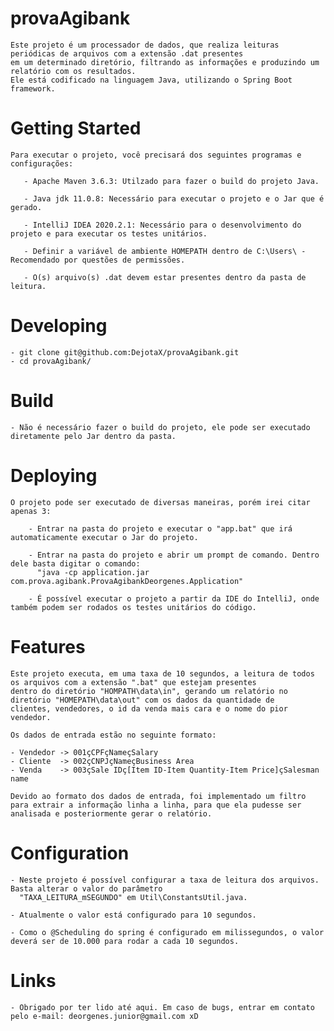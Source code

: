 # provaAgibank

	Este projeto é um processador de dados, que realiza leituras periódicas de arquivos com a extensão .dat presentes
	em um determinado diretório, filtrando as informações e produzindo um relatório com os resultados.
	Ele está codificado na linguagem Java, utilizando o Spring Boot framework.

# Getting Started

	Para executar o projeto, você precisará dos seguintes programas e configurações:

	   - Apache Maven 3.6.3: Utilzado para fazer o build do projeto Java.
	   
	   - Java jdk 11.0.8: Necessário para executar o projeto e o Jar que é gerado.
          
	   - IntelliJ IDEA 2020.2.1: Necessário para o desenvolvimento do projeto e para executar os testes unitários. 

	   - Definir a variável de ambiente HOMEPATH dentro de C:\Users\ - Recomendado por questões de permissões.
	   
	   - O(s) arquivo(s) .dat devem estar presentes dentro da pasta de leitura.

# Developing

	- git clone git@github.com:DejotaX/provaAgibank.git
	- cd provaAgibank/

# Build

	- Não é necessário fazer o build do projeto, ele pode ser executado diretamente pelo Jar dentro da pasta.

# Deploying 
 
 	O projeto pode ser executado de diversas maneiras, porém irei citar apenas 3:
 
 		- Entrar na pasta do projeto e executar o "app.bat" que irá automaticamente executar o Jar do projeto.
 
 		- Entrar na pasta do projeto e abrir um prompt de comando. Dentro dele basta digitar o comando: 
 		  "java -cp application.jar com.prova.agibank.ProvaAgibankDeorgenes.Application"
 
		- É possível executar o projeto a partir da IDE do IntelliJ, onde também podem ser rodados os testes unitários do código.
 
# Features

	Este projeto executa, em uma taxa de 10 segundos, a leitura de todos os arquivos com a extensão ".bat" que estejam presentes 
	dentro do diretório "HOMPATH\data\in", gerando um relatório no diretório "HOMEPATH\data\out" com os dados da quantidade de 
	clientes, vendedores, o id da venda mais cara e o nome do pior vendedor.
	
	Os dados de entrada estão no seguinte formato:
	
	- Vendedor -> 001çCPFçNameçSalary
	- Cliente  -> 002çCNPJçNameçBusiness Area
	- Venda    -> 003çSale IDç[Item ID-Item Quantity-Item Price]çSalesman name
	
	Devido ao formato dos dados de entrada, foi implementado um filtro para extrair a informação linha a linha, para que ela pudesse ser 
	analisada e posteriormente gerar o relatório.


# Configuration

	- Neste projeto é possível configurar a taxa de leitura dos arquivos. Basta alterar o valor do parâmetro 
	  "TAXA_LEITURA_mSEGUNDO" em Util\ConstantsUtil.java.
	
	- Atualmente o valor está configurado para 10 segundos. 
	
	- Como o @Scheduling do spring é configurado em milissegundos, o valor deverá ser de 10.000 para rodar a cada 10 segundos.
 
# Links

	- Obrigado por ter lido até aqui. Em caso de bugs, entrar em contato pelo e-mail: deorgenes.junior@gmail.com xD

